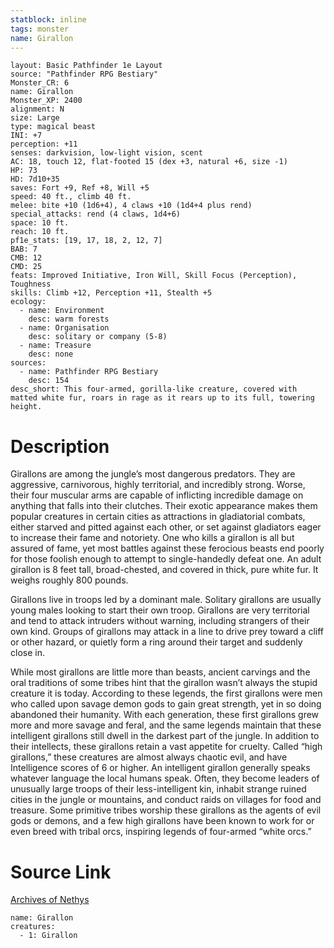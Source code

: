 ```yaml
---
statblock: inline
tags: monster
name: Girallon
---
```

```statblock
layout: Basic Pathfinder 1e Layout
source: "Pathfinder RPG Bestiary"
Monster_CR: 6
name: Girallon
Monster_XP: 2400
alignment: N
size: Large
type: magical beast
INI: +7
perception: +11
senses: darkvision, low-light vision, scent
AC: 18, touch 12, flat-footed 15 (dex +3, natural +6, size -1)
HP: 73
HD: 7d10+35
saves: Fort +9, Ref +8, Will +5
speed: 40 ft., climb 40 ft.
melee: bite +10 (1d6+4), 4 claws +10 (1d4+4 plus rend)
special_attacks: rend (4 claws, 1d4+6)
space: 10 ft.
reach: 10 ft.
pf1e_stats: [19, 17, 18, 2, 12, 7]
BAB: 7
CMB: 12
CMD: 25
feats: Improved Initiative, Iron Will, Skill Focus (Perception), Toughness
skills: Climb +12, Perception +11, Stealth +5
ecology:
  - name: Environment
    desc: warm forests
  - name: Organisation
    desc: solitary or company (5-8)
  - name: Treasure
    desc: none
sources:
  - name: Pathfinder RPG Bestiary
    desc: 154
desc_short: This four-armed, gorilla-like creature, covered with matted white fur, roars in rage as it rears up to its full, towering height.
```
# Description
Girallons are among the jungle’s most dangerous predators. They are aggressive, carnivorous, highly territorial, and incredibly strong. Worse, their four muscular arms are capable of inflicting incredible damage on anything that falls into their clutches. Their exotic appearance makes them popular creatures in certain cities as attractions in gladiatorial combats, either starved and pitted against each other, or set against gladiators eager to increase their fame and notoriety. One who kills a girallon is all but assured of fame, yet most battles against these ferocious beasts end poorly for those foolish enough to attempt to single-handedly defeat one. An adult girallon is 8 feet tall, broad-chested, and covered in thick, pure white fur. It weighs roughly 800 pounds.

Girallons live in troops led by a dominant male. Solitary girallons are usually young males looking to start their own troop. Girallons are very territorial and tend to attack intruders without warning, including strangers of their own kind. Groups of girallons may attack in a line to drive prey toward a cliff or other hazard, or quietly form a ring around their target and suddenly close in.

While most girallons are little more than beasts, ancient carvings and the oral traditions of some tribes hint that the girallon wasn’t always the stupid creature it is today. According to these legends, the first girallons were men who called upon savage demon gods to gain great strength, yet in so doing abandoned their humanity. With each generation, these first girallons grew more and more savage and feral, and the same legends maintain that these intelligent girallons still dwell in the darkest part of the jungle. In addition to their intellects, these girallons retain a vast appetite for cruelty. Called “high girallons,” these creatures are almost always chaotic evil, and have Intelligence scores of 6 or higher. An intelligent girallon generally speaks whatever language the local humans speak. Often, they become leaders of unusually large troops of their less-intelligent kin, inhabit strange ruined cities in the jungle or mountains, and conduct raids on villages for food and treasure. Some primitive tribes worship these girallons as the agents of evil gods or demons, and a few high girallons have been known to work for or even breed with tribal orcs, inspiring legends of four-armed “white orcs.”
# Source Link
[Archives of Nethys](https://aonprd.com/MonsterDisplay.aspx?ItemName=Girallon)
```encounter-table
name: Girallon
creatures:
  - 1: Girallon
```
